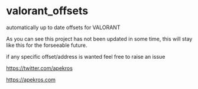 # valorant_offsets

automatically up to date offsets for VALORANT

As you can see this project has not been updated in some time, this will stay like this for the forseeable future.

if any specific offset/address is wanted feel free to raise an issue

https://twitter.com/apekros

https://apekros.com
